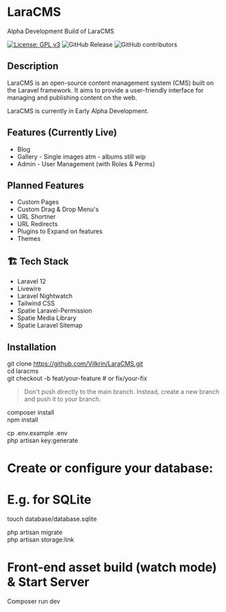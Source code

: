 # LaraCMS

Alpha Development Build of LaraCMS

[![License: GPL v3](https://img.shields.io/badge/License-GPLv3-blue.svg)](https://www.gnu.org/licenses/gpl-3.0)
![GitHub Release](https://img.shields.io/github/v/release/Vilkrin/LaraCMS)
![GitHub contributors](https://img.shields.io/github/contributors/Vilkrin/LaraCMS)

## Description

LaraCMS is an open-source content management system (CMS) built on the Laravel framework. It aims to provide a user-friendly interface for managing and publishing content on the web.

LaraCMS is currently in Early Alpha Development.

## Features (Currently Live)

-   Blog
-   Gallery - Single images atm - albums still wip
-   Admin - User Management (with Roles & Perms)

## Planned Features

-   Custom Pages
-   Custom Drag & Drop Menu's
-   URL Shortner
-   URL Redirects
-   Plugins to Expand on features
-   Themes

## 🏗️ Tech Stack

-   Laravel 12
-   Livewire
-   Laravel Nightwatch
-   Tailwind CSS
-   Spatie Laravel-Permission
-   Spatie Media Library
-   Spatie Laravel Sitemap

## Installation

git clone https://github.com/Vilkrin/LaraCMS.git  
cd laracms  
git checkout -b feat/your-feature # or fix/your-fix  

> Don't push directly to the main branch. Instead, create a new branch and push it to your branch.  

composer install  
npm install  

cp .env.example .env  
php artisan key:generate  

# Create or configure your database:  

# E.g. for SQLite  

touch database/database.sqlite  

php artisan migrate  
php artisan storage:link  

# Front-end asset build (watch mode) & Start Server  

Composer run dev  
